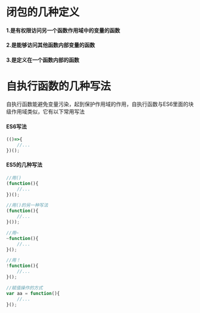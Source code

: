 # 闭包的几种定义
#### 1.是有权限访问另一个函数作用域中的变量的函数
#### 2.是能够访问其他函数内部变量的函数
#### 3.是定义在一个函数内部的函数

# 自执行函数的几种写法
自执行函数能避免变量污染，起到保护作用域的作用，自执行函数与ES6里面的块级作用域类似，它有以下常用写法
#### ES6写法
```javascript
(()=>{
    //...
})();
```
#### ES5的几种写法
```javascript
//用()
(function(){
    //...
})();

//用()的另一种写法
(function(){
    //...
}());

//用~
~function(){
    //...
}();

//用！
!function(){
    //...
}();

//赋值操作的方式
var aa = function(){
    //...
}();

```
